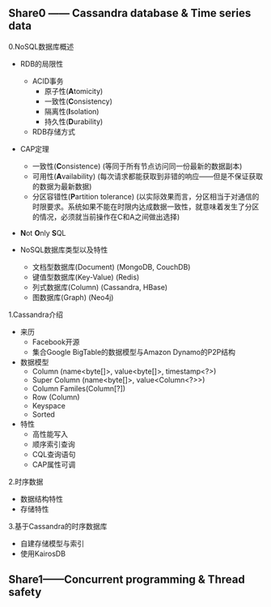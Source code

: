 Share0 —— Cassandra database & Time series data
-
0.NoSQL数据库概述
- RDB的局限性
	- ACID事务
		- 原子性(**A**tomicity)
		- 一致性(**C**onsistency)
		- 隔离性(**I**solation)
		- 持久性(**D**urability)
	- RDB存储方式
	
- CAP定理
	 - 一致性(**C**onsistence) (等同于所有节点访问同一份最新的数据副本)
	- 可用性(**A**vailability) (每次请求都能获取到非错的响应——但是不保证获取的数据为最新数据)
	- 分区容错性(**P**artition tolerance) (以实际效果而言，分区相当于对通信的时限要求。系统如果不能在时限内达成数据一致性，就意味着发生了分区的情况，必须就当前操作在C和A之间做出选择)
	
- **N**ot **O**nly **S**QL

- NoSQL数据库类型以及特性
	- 文档型数据库(Document) (MongoDB, CouchDB)
	- 键值型数据库(Key-Value) (Redis)
	- 列式数据库(Column) (Cassandra, HBase)
	- 图数据库(Graph) (Neo4j)

1.Cassandra介绍
- 来历
	- Facebook开源
	- 集合Google BigTable的数据模型与Amazon Dynamo的P2P结构
- 数据模型
	- Column (name<byte[]>, value<byte[]>, timestamp<?>)
	- Super Column (name<byte[]>, value<Column<?>>)
	- Column Familes(Column[?])
	- Row (Column)
	- Keyspace
	- Sorted
- 特性
	- 高性能写入
	- 顺序索引查询 
	- CQL查询语句
	- CAP属性可调

2.时序数据
- 数据结构特性
- 存储特性

3.基于Cassandra的时序数据库
- 自建存储模型与索引
- 使用KairosDB


Share1——Concurrent programming & Thread safety
-

